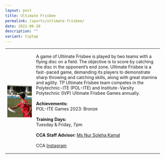 ```yaml
---
layout: post
title: Ultimate Frisbee
permalink: /sports/ultimate-frisbee/
date: 2022-06-20
description: ""
variant: tiptap
---
```

<table style="minWidth: 50px">
<colgroup>
<col>
<col>
</colgroup>
<tbody>
<tr>
<td rowspan="1" colspan="1">
<div class="isomer-image-wrapper">
<img style="display:block;margin-left:auto;margin-right:auto;" height="auto" width="100%" alt="Ultimate Frisbee" src="/images/Sports/ULTIMATE FRISBEE.png">
</div>
</td>
<td rowspan="1" colspan="1">
<p>A game of Ultimate Frisbee is played by two teams with a flying disc on
a field. The objective is to score by catching the disc in the opponent’s
end zone. Ultimate Frisbee is a fast-paced game, demanding its players
to demonstrate sharp throwing and catching skills, along with great stamina
and agility. TP Ultimate Frisbee team competes in the Polytechnic-ITE (POL-ITE)
and Institute-Varsity Polytechnic (IVP) Ultimate Frisbee Games annually.
<br>
<br><strong>Achievements:</strong> 
<br>POL-ITE Games 2023: Bronze
<br>
<br><strong>Training Days:</strong>
<br>Tuesday &amp; Friday, 7pm
<br>
<br><strong>CCA Staff Advisor:</strong>  <a href="mailto:Nur_Soleha_KAMAL@tp.edu.sg" rel="noopener noreferrer nofollow" target="_blank">Ms Nur Soleha Kamal</a>
<br>
<br>CCA <a href="https://www.instagram.com/tp.ultimate/" rel="noopener noreferrer nofollow" target="_blank">Instagram</a>
</p>
</td>
</tr>
</tbody>
</table>
<p></p>